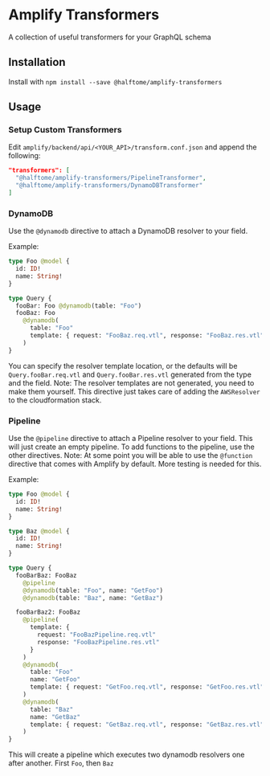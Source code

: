 # Amplify Transformers

A collection of useful transformers for your GraphQL schema

## Installation

Install with `npm install --save @halftome/amplify-transformers`

## Usage

### Setup Custom Transformers

Edit `amplify/backend/api/<YOUR_API>/transform.conf.json` and append the following:

```json
"transformers": [
  "@halftome/amplify-transformers/PipelineTransformer",
  "@halftome/amplify-transformers/DynamoDBTransformer"
]
```

### DynamoDB

Use the `@dynamodb` directive to attach a DynamoDB resolver to your field.

Example:

```graphql
type Foo @model {
  id: ID!
  name: String!
}

type Query {
  fooBar: Foo @dynamodb(table: "Foo")
  fooBaz: Foo
    @dynamodb(
      table: "Foo"
      template: { request: "FooBaz.req.vtl", response: "FooBaz.res.vtl" }
    )
}
```

You can specify the resolver template location, or the defaults will be `Query.fooBar.req.vtl` and `Query.fooBar.res.vtl` generated from the type and the field.
Note: The resolver templates are not generated, you need to make them yourself. This directive just takes care of adding the `AWSResolver` to the cloudformation stack.

### Pipeline

Use the `@pipeline` directive to attach a Pipeline resolver to your field. This will just create an empty pipeline. To add functions to the pipeline, use the other directives. Note: At some point you will be able to use the `@function` directive that comes with Amplify by default. More testing is needed for this.

Example:

```graphql
type Foo @model {
  id: ID!
  name: String!
}

type Baz @model {
  id: ID!
  name: String!
}

type Query {
  fooBarBaz: FooBaz
    @pipeline
    @dynamodb(table: "Foo", name: "GetFoo")
    @dynamodb(table: "Baz", name: "GetBaz")

  fooBarBaz2: FooBaz
    @pipeline(
      template: {
        request: "FooBazPipeline.req.vtl"
        response: "FooBazPipeline.res.vtl"
      }
    )
    @dynamodb(
      table: "Foo"
      name: "GetFoo"
      template: { request: "GetFoo.req.vtl", response: "GetFoo.res.vtl" }
    )
    @dynamodb(
      table: "Baz"
      name: "GetBaz"
      template: { request: "GetBaz.req.vtl", response: "GetBaz.res.vtl" }
    )
}
```

This will create a pipeline which executes two dynamodb resolvers one after another. First `Foo`, then `Baz`
